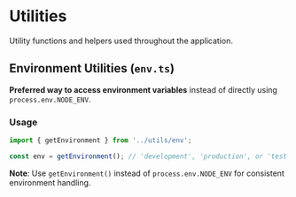 # Utilities

Utility functions and helpers used throughout the application.

## Environment Utilities (`env.ts`)

**Preferred way to access environment variables** instead of directly using
`process.env.NODE_ENV`.

### Usage

```typescript
import { getEnvironment } from '../utils/env';

const env = getEnvironment(); // 'development', 'production', or 'test'
```

**Note**: Use `getEnvironment()` instead of `process.env.NODE_ENV` for
consistent environment handling.
